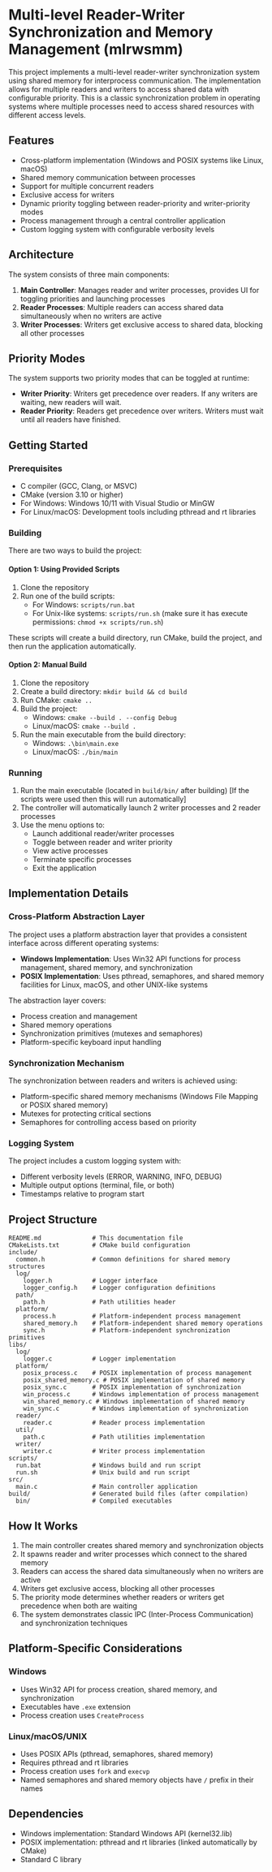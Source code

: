# Multi-level Reader-Writer Synchronization and Memory Management (mlrwsmm)

This project implements a multi-level reader-writer synchronization system using shared memory for interprocess communication. The implementation allows for multiple readers and writers to access shared data with configurable priority. This is a classic synchronization problem in operating systems where multiple processes need to access shared resources with different access levels.

## Features

-   Cross-platform implementation (Windows and POSIX systems like Linux, macOS)
-   Shared memory communication between processes
-   Support for multiple concurrent readers
-   Exclusive access for writers
-   Dynamic priority toggling between reader-priority and writer-priority modes
-   Process management through a central controller application
-   Custom logging system with configurable verbosity levels

## Architecture

The system consists of three main components:

1. **Main Controller**: Manages reader and writer processes, provides UI for toggling priorities and launching processes
2. **Reader Processes**: Multiple readers can access shared data simultaneously when no writers are active
3. **Writer Processes**: Writers get exclusive access to shared data, blocking all other processes

## Priority Modes

The system supports two priority modes that can be toggled at runtime:

-   **Writer Priority**: Writers get precedence over readers. If any writers are waiting, new readers will wait.
-   **Reader Priority**: Readers get precedence over writers. Writers must wait until all readers have finished.

## Getting Started

### Prerequisites

-   C compiler (GCC, Clang, or MSVC)
-   CMake (version 3.10 or higher)
-   For Windows: Windows 10/11 with Visual Studio or MinGW
-   For Linux/macOS: Development tools including pthread and rt libraries

### Building

There are two ways to build the project:

#### Option 1: Using Provided Scripts

1. Clone the repository
2. Run one of the build scripts:
    - For Windows: `scripts/run.bat`
    - For Unix-like systems: `scripts/run.sh` (make sure it has execute permissions: `chmod +x scripts/run.sh`)

These scripts will create a build directory, run CMake, build the project, and then run the application automatically.

#### Option 2: Manual Build

1. Clone the repository
2. Create a build directory: `mkdir build && cd build`
3. Run CMake: `cmake ..`
4. Build the project:
    - Windows: `cmake --build . --config Debug`
    - Linux/macOS: `cmake --build .`
5. Run the main executable from the build directory:
    - Windows: `.\bin\main.exe`
    - Linux/macOS: `./bin/main`

### Running

1. Run the main executable (located in `build/bin/` after building) [If the scripts were used then this will run automatically]
2. The controller will automatically launch 2 writer processes and 2 reader processes
3. Use the menu options to:
    - Launch additional reader/writer processes
    - Toggle between reader and writer priority
    - View active processes
    - Terminate specific processes
    - Exit the application

## Implementation Details

### Cross-Platform Abstraction Layer

The project uses a platform abstraction layer that provides a consistent interface across different operating systems:

-   **Windows Implementation**: Uses Win32 API functions for process management, shared memory, and synchronization
-   **POSIX Implementation**: Uses pthread, semaphores, and shared memory facilities for Linux, macOS, and other UNIX-like systems

The abstraction layer covers:

-   Process creation and management
-   Shared memory operations
-   Synchronization primitives (mutexes and semaphores)
-   Platform-specific keyboard input handling

### Synchronization Mechanism

The synchronization between readers and writers is achieved using:

-   Platform-specific shared memory mechanisms (Windows File Mapping or POSIX shared memory)
-   Mutexes for protecting critical sections
-   Semaphores for controlling access based on priority

### Logging System

The project includes a custom logging system with:

-   Different verbosity levels (ERROR, WARNING, INFO, DEBUG)
-   Multiple output options (terminal, file, or both)
-   Timestamps relative to program start

## Project Structure

```
README.md              # This documentation file
CMakeLists.txt         # CMake build configuration
include/
  common.h             # Common definitions for shared memory structures
  log/
    logger.h           # Logger interface
    logger_config.h    # Logger configuration definitions
  path/
    path.h             # Path utilities header
  platform/
    process.h          # Platform-independent process management
    shared_memory.h    # Platform-independent shared memory operations
    sync.h             # Platform-independent synchronization primitives
libs/
  log/
    logger.c           # Logger implementation
  platform/
    posix_process.c    # POSIX implementation of process management
    posix_shared_memory.c # POSIX implementation of shared memory
    posix_sync.c       # POSIX implementation of synchronization
    win_process.c      # Windows implementation of process management
    win_shared_memory.c # Windows implementation of shared memory
    win_sync.c         # Windows implementation of synchronization
  reader/
    reader.c           # Reader process implementation
  util/
    path.c             # Path utilities implementation
  writer/
    writer.c           # Writer process implementation
scripts/
  run.bat              # Windows build and run script
  run.sh               # Unix build and run script
src/
  main.c               # Main controller application
build/                 # Generated build files (after compilation)
  bin/                 # Compiled executables
```

## How It Works

1. The main controller creates shared memory and synchronization objects
2. It spawns reader and writer processes which connect to the shared memory
3. Readers can access the shared data simultaneously when no writers are active
4. Writers get exclusive access, blocking all other processes
5. The priority mode determines whether readers or writers get precedence when both are waiting
6. The system demonstrates classic IPC (Inter-Process Communication) and synchronization techniques

## Platform-Specific Considerations

### Windows

-   Uses Win32 API for process creation, shared memory, and synchronization
-   Executables have `.exe` extension
-   Process creation uses `CreateProcess`

### Linux/macOS/UNIX

-   Uses POSIX APIs (pthread, semaphores, shared memory)
-   Requires pthread and rt libraries
-   Process creation uses `fork` and `execvp`
-   Named semaphores and shared memory objects have `/` prefix in their names

## Dependencies

-   Windows implementation: Standard Windows API (kernel32.lib)
-   POSIX implementation: pthread and rt libraries (linked automatically by CMake)
-   Standard C library

